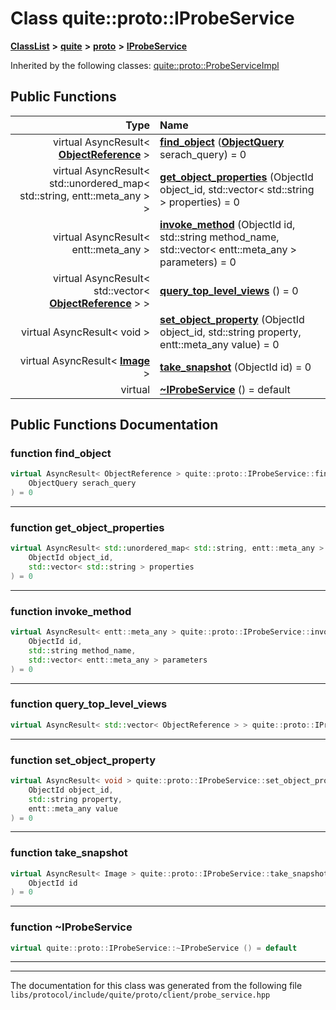 

# Class quite::proto::IProbeService



[**ClassList**](annotated.md) **>** [**quite**](namespacequite.md) **>** [**proto**](namespacequite_1_1proto.md) **>** [**IProbeService**](classquite_1_1proto_1_1IProbeService.md)










Inherited by the following classes: [quite::proto::ProbeServiceImpl](classquite_1_1proto_1_1ProbeServiceImpl.md)
































## Public Functions

| Type | Name |
| ---: | :--- |
| virtual AsyncResult&lt; [**ObjectReference**](structquite_1_1ObjectReference.md) &gt; | [**find\_object**](#function-find_object) ([**ObjectQuery**](structquite_1_1ObjectQuery.md) serach\_query) = 0<br> |
| virtual AsyncResult&lt; std::unordered\_map&lt; std::string, entt::meta\_any &gt; &gt; | [**get\_object\_properties**](#function-get_object_properties) (ObjectId object\_id, std::vector&lt; std::string &gt; properties) = 0<br> |
| virtual AsyncResult&lt; entt::meta\_any &gt; | [**invoke\_method**](#function-invoke_method) (ObjectId id, std::string method\_name, std::vector&lt; entt::meta\_any &gt; parameters) = 0<br> |
| virtual AsyncResult&lt; std::vector&lt; [**ObjectReference**](structquite_1_1ObjectReference.md) &gt; &gt; | [**query\_top\_level\_views**](#function-query_top_level_views) () = 0<br> |
| virtual AsyncResult&lt; void &gt; | [**set\_object\_property**](#function-set_object_property) (ObjectId object\_id, std::string property, entt::meta\_any value) = 0<br> |
| virtual AsyncResult&lt; [**Image**](classquite_1_1Image.md) &gt; | [**take\_snapshot**](#function-take_snapshot) (ObjectId id) = 0<br> |
| virtual  | [**~IProbeService**](#function-iprobeservice) () = default<br> |




























## Public Functions Documentation




### function find\_object 

```C++
virtual AsyncResult< ObjectReference > quite::proto::IProbeService::find_object (
    ObjectQuery serach_query
) = 0
```




<hr>



### function get\_object\_properties 

```C++
virtual AsyncResult< std::unordered_map< std::string, entt::meta_any > > quite::proto::IProbeService::get_object_properties (
    ObjectId object_id,
    std::vector< std::string > properties
) = 0
```




<hr>



### function invoke\_method 

```C++
virtual AsyncResult< entt::meta_any > quite::proto::IProbeService::invoke_method (
    ObjectId id,
    std::string method_name,
    std::vector< entt::meta_any > parameters
) = 0
```




<hr>



### function query\_top\_level\_views 

```C++
virtual AsyncResult< std::vector< ObjectReference > > quite::proto::IProbeService::query_top_level_views () = 0
```




<hr>



### function set\_object\_property 

```C++
virtual AsyncResult< void > quite::proto::IProbeService::set_object_property (
    ObjectId object_id,
    std::string property,
    entt::meta_any value
) = 0
```




<hr>



### function take\_snapshot 

```C++
virtual AsyncResult< Image > quite::proto::IProbeService::take_snapshot (
    ObjectId id
) = 0
```




<hr>



### function ~IProbeService 

```C++
virtual quite::proto::IProbeService::~IProbeService () = default
```




<hr>

------------------------------
The documentation for this class was generated from the following file `libs/protocol/include/quite/proto/client/probe_service.hpp`

